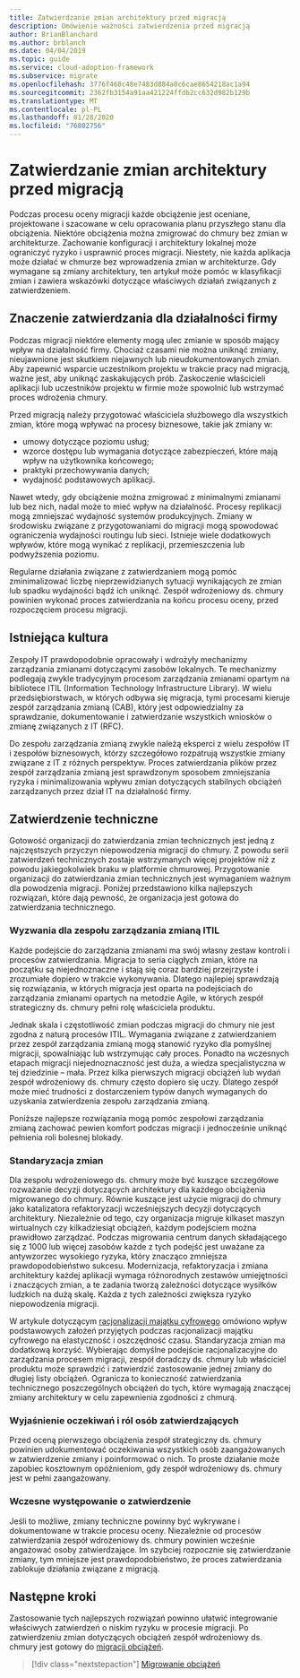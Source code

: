 ```yaml
---
title: Zatwierdzanie zmian architektury przed migracją
description: Omówienie ważności zatwierdzenia przed migracją
author: BrianBlanchard
ms.author: brblanch
ms.date: 04/04/2019
ms.topic: guide
ms.service: cloud-adoption-framework
ms.subservice: migrate
ms.openlocfilehash: 3776f468c48e7483d884a0c6cae8654218ac1a94
ms.sourcegitcommit: 2362fb3154a91aa421224ffdb2cc632d982b129b
ms.translationtype: MT
ms.contentlocale: pl-PL
ms.lasthandoff: 01/28/2020
ms.locfileid: "76802756"
---
```

# <a name="approve-architecture-changes-before-migration"></a>Zatwierdzanie zmian architektury przed migracją

Podczas procesu oceny migracji każde obciążenie jest oceniane, projektowane i szacowane w celu opracowania planu przyszłego stanu dla obciążenia. Niektóre obciążenia można zmigrować do chmury bez zmian w architekturze. Zachowanie konfiguracji i architektury lokalnej może ograniczyć ryzyko i usprawnić proces migracji. Niestety, nie każda aplikacja może działać w chmurze bez wprowadzenia zmian w architekturze. Gdy wymagane są zmiany architektury, ten artykuł może pomóc w klasyfikacji zmian i zawiera wskazówki dotyczące właściwych działań związanych z zatwierdzeniem.

## <a name="business-impact-and-approval"></a>Znaczenie zatwierdzania dla działalności firmy

Podczas migracji niektóre elementy mogą ulec zmianie w sposób mający wpływ na działalność firmy. Chociaż czasami nie można uniknąć zmiany, nieujawnione jest skutkiem niejawnych lub nieudokumentowanych zmian. Aby zapewnić wsparcie uczestnikom projektu w trakcie pracy nad migracją, ważne jest, aby uniknąć zaskakujących prób. Zaskoczenie właścicieli aplikacji lub uczestników projektu w firmie może spowolnić lub wstrzymać proces wdrożenia chmury.

Przed migracją należy przygotować właściciela służbowego dla wszystkich zmian, które mogą wpływać na procesy biznesowe, takie jak zmiany w:

- umowy dotyczące poziomu usług;
- wzorce dostępu lub wymagania dotyczące zabezpieczeń, które mają wpływ na użytkownika końcowego;
- praktyki przechowywania danych;
- wydajność podstawowych aplikacji.

Nawet wtedy, gdy obciążenie można zmigrować z minimalnymi zmianami lub bez nich, nadal może to mieć wpływ na działalność. Procesy replikacji mogą zmniejszać wydajność systemów produkcyjnych. Zmiany w środowisku związane z przygotowaniami do migracji mogą spowodować ograniczenia wydajności routingu lub sieci. Istnieje wiele dodatkowych wpływów, które mogą wynikać z replikacji, przemieszczenia lub podwyższenia poziomu.

Regularne działania związane z zatwierdzaniem mogą pomóc zminimalizować liczbę nieprzewidzianych sytuacji wynikających ze zmian lub spadku wydajności bądź ich uniknąć. Zespół wdrożeniowy ds. chmury powinien wykonać proces zatwierdzania na końcu procesu oceny, przed rozpoczęciem procesu migracji.

## <a name="existing-culture"></a>Istniejąca kultura

Zespoły IT prawdopodobnie opracowały i wdrożyły mechanizmy zarządzania zmianami dotyczącymi zasobów lokalnych. Te mechanizmy podlegają zwykle tradycyjnym procesom zarządzania zmianami opartym na bibliotece ITIL (Information Technology Infrastructure Library). W wielu przedsiębiorstwach, w których odbywa się migracja, tymi procesami kieruje zespół zarządzania zmianą (CAB), który jest odpowiedzialny za sprawdzanie, dokumentowanie i zatwierdzanie wszystkich wniosków o zmianę związanych z IT (RFC).

Do zespołu zarządzania zmianą zwykle należą eksperci z wielu zespołów IT i zespołów biznesowych, którzy szczegółowo rozpatrują wszystkie zmiany związane z IT z różnych perspektyw. Proces zatwierdzania plików przez zespół zarządzania zmianą jest sprawdzonym sposobem zmniejszania ryzyka i minimalizowania wpływu zmian dotyczących stabilnych obciążeń zarządzanych przez dział IT na działalność firmy.

## <a name="technical-approval"></a>Zatwierdzenie techniczne

Gotowość organizacji do zatwierdzania zmian technicznych jest jedną z najczęstszych przyczyn niepowodzenia migracji do chmury. Z powodu serii zatwierdzeń technicznych zostaje wstrzymanych więcej projektów niż z powodu jakiegokolwiek braku w platformie chmurowej. Przygotowanie organizacji do zatwierdzania zmian technicznych jest wymaganiem ważnym dla powodzenia migracji. Poniżej przedstawiono kilka najlepszych rozwiązań, które dają pewność, że organizacja jest gotowa do zatwierdzania technicznego.

### <a name="itil-change-advisory-board-challenges"></a>Wyzwania dla zespołu zarządzania zmianą ITIL

Każde podejście do zarządzania zmianami ma swój własny zestaw kontroli i procesów zatwierdzania. Migracja to seria ciągłych zmian, które na początku są niejednoznaczne i stają się coraz bardziej przejrzyste i zrozumiałe dopiero w trakcie wykonywania. Dlatego najlepiej sprawdzają się rozwiązania, w których migracja jest oparta na podejściach do zarządzania zmianami opartych na metodzie Agile, w których zespół strategiczny ds. chmury pełni rolę właściciela produktu.

Jednak skala i częstotliwość zmian podczas migracji do chmury nie jest zgodna z naturą procesów ITIL. Wymagania związane z zatwierdzaniem przez zespół zarządzania zmianą mogą stanowić ryzyko dla pomyślnej migracji, spowalniając lub wstrzymując cały proces. Ponadto na wczesnych etapach migracji niejednoznaczność jest duża, a wiedza specjalistyczna w tej dziedzinie – mała. Przez kilka pierwszych migracji obciążeń lub wydań zespół wdrożeniowy ds. chmury często dopiero się uczy. Dlatego zespół może mieć trudności z dostarczeniem typów danych wymaganych do uzyskania zatwierdzenia zespołu zarządzania zmianą.

Poniższe najlepsze rozwiązania mogą pomóc zespołowi zarządzania zmianą zachować pewien komfort podczas migracji i jednocześnie uniknąć pełnienia roli bolesnej blokady.

### <a name="standardize-change"></a>Standaryzacja zmian

Dla zespołu wdrożeniowego ds. chmury może być kuszące szczegółowe rozważanie decyzji dotyczących architektury dla każdego obciążenia migrowanego do chmury. Równie kuszące jest użycie migracji do chmury jako katalizatora refaktoryzacji wcześniejszych decyzji dotyczących architektury. Niezależnie od tego, czy organizacja migruje kilkaset maszyn wirtualnych czy kilkadziesiąt obciążeń, każdym podejściem można prawidłowo zarządzać. Podczas migrowania centrum danych składającego się z 1000 lub więcej zasobów każde z tych podejść jest uważane za antywzorzec wysokiego ryzyka, który znacząco zmniejsza prawdopodobieństwo sukcesu. Modernizacja, refaktoryzacja i zmiana architektury każdej aplikacji wymaga różnorodnych zestawów umiejętności i znaczących zmian, a te zadania tworzą zależności dotyczące wysiłków ludzkich na dużą skalę. Każda z tych zależności zwiększa ryzyko niepowodzenia migracji.

W artykule dotyczącym [racjonalizacji majątku cyfrowego](../../../digital-estate/rationalize.md) omówiono wpływ podstawowych założeń przyjętych podczas racjonalizacji majątku cyfrowego na elastyczność i oszczędność czasu. Standaryzacja zmian ma dodatkową korzyść. Wybierając domyślne podejście racjonalizacyjne do zarządzania procesem migracji, zespół doradczy ds. chmury lub właściciel produktu może sprawdzić i zatwierdzić zastosowanie jednej zmiany do długiej listy obciążeń. Ogranicza to konieczność zatwierdzania technicznego poszczególnych obciążeń do tych, które wymagają znaczącej zmiany architektury w celu zapewnienia zgodności z chmurą.

### <a name="clarify-expectations-and-roles-of-approvers"></a>Wyjaśnienie oczekiwań i ról osób zatwierdzających

Przed oceną pierwszego obciążenia zespół strategiczny ds. chmury powinien udokumentować oczekiwania wszystkich osób zaangażowanych w zatwierdzenie zmiany i poinformować o nich. To proste działanie może zapobiec kosztownym opóźnieniom, gdy zespół wdrożeniowy ds. chmury jest w pełni zaangażowany.

### <a name="seek-approval-early"></a>Wczesne występowanie o zatwierdzenie

Jeśli to możliwe, zmiany techniczne powinny być wykrywane i dokumentowane w trakcie procesu oceny. Niezależnie od procesów zatwierdzania zespół wdrożeniowy ds. chmury powinien wcześnie angażować osoby zatwierdzające. Im szybciej rozpocznie się zatwierdzanie zmiany, tym mniejsze jest prawdopodobieństwo, że proces zatwierdzania zablokuje działania związane z migracją.

## <a name="next-steps"></a>Następne kroki

Zastosowanie tych najlepszych rozwiązań powinno ułatwić integrowanie właściwych zatwierdzeń o niskim ryzyku w procesie migracji. Po zatwierdzeniu zmian dotyczących obciążeń zespół wdrożeniowy ds. chmury jest gotowy do [migracji obciążeń](../migrate/index.md).

> [!div class="nextstepaction"]
> [Migrowanie obciążeń](../migrate/index.md)
